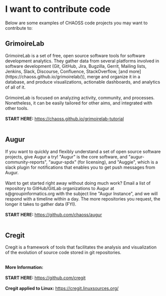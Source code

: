 <div id="code">
<h1>I want to contribute code</h1>
Below are some examples of CHAOSS code projects you may want to contribute to:
<br>
<h2> GrimoireLab </h2>
GrimoireLab is a set of free, open source software tools for software development analytics. They gather data from several platforms involved in software development (Git, GitHub, Jira, Bugzilla, Gerrit, Mailing lists, Jenkins, Slack, Discourse, Confluence, StackOverflow, [and more](https://chaoss.github.io/grimoirelab/)), merge and organize it in a database, and produce visualizations, actionable dashboards, and analytics of all of it.  
<br><br>
GrimoireLab is focused on analyzing activity, community, and processes. Nonetheless, it can be easily tailored for other aims, and integrated with other tools.
<br><br>
<Strong>START HERE:</strong> <a href="https://chaoss.github.io/grimoirelab-tutorial">https://chaoss.github.io/grimoirelab-tutorial</a>
<br><br>
<h2> Augur </h2>
If you want to quickly and flexibly understand a set of open source software projects, give Augur a try! "Augur" is the core software, and "augur-community-reports", "augur-spdx" (for licensing), and "Auggie", which is a slack plugin for notifications that enables you to get push messages from Augur.
<br><br>
Want to get started right away without doing much work? Email a list of repository to GitHub/GitLab organizations to Augur at s@groupinformatics.org with the subject line "Augur Instance", and we will respond with a timeline within a day. The more repositories you request, the longer it takes to gather data (FYI).
<br><br>
<Strong>START HERE:</strong> <a href="https://github.com/chaoss/augur">https://github.com/chaoss/augur</a>
<br><br>
<h2> Cregit </h2>

Cregit is a framework of tools that facilitates the analysis and visualization of the evolution of source code stored in git repositories.
<br><br>

<strong>More Information:</strong>
<br><br>
<strong>START HERE:</strong> <a href="https://github.com/cregit">https://github.com/cregit</a>
<br><br>
<strong>Cregit applied to Linux:</strong> <a href="https://cregit.linuxsources.org/">https://cregit.linuxsources.org/</a>
</div>
